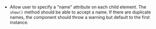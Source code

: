 - Allow user to specify a "name" attribute on each child element. The `show()` method should be able to accept a name. If there are duplicate names, the component should throw a warning but default to the first instance.

